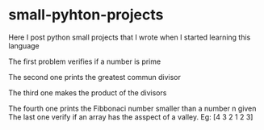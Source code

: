 # small-pyhton-projects
Here I post python small projects that I wrote when I started learning this language


The first problem verifies if a number is prime

The second one prints the greatest commun divisor

The third one makes the product of the divisors


The fourth one prints the Fibbonaci number smaller than a number n given
The last one verify if an array has the asspect of a valley. Eg: [4 3 2 1 2 3]
